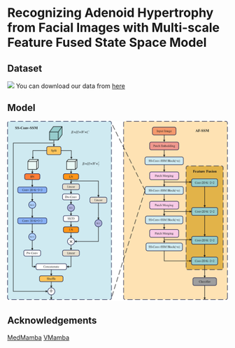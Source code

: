 
# Recognizing Adenoid Hypertrophy from Facial Images with Multi-scale Feature Fused State Space Model

## Dataset
![](./asset/data.jpg)
You can download our data from [here](https://github.com/hejinrong/AF-SSM/releases/download/bestweight/dataset.zip)
## Model
![](./asset/MSVSSM.jpg)

## Acknowledgements
[MedMamba](https://github.com/YubiaoYue/MedMamba)
[VMamba](https://github.com/MzeroMiko/VMamba)